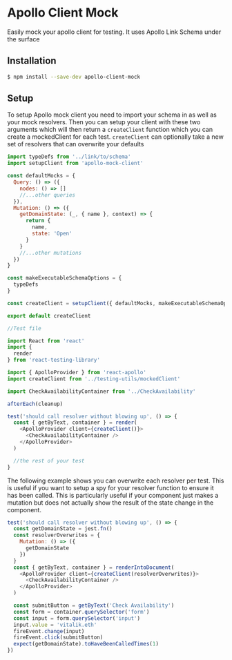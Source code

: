 # Apollo Client Mock

Easily mock your apollo client for testing. It uses Apollo Link Schema under the surface

## Installation

```bash
$ npm install --save-dev apollo-client-mock
```

## Setup

To setup Apollo mock client you need to import your schema in as well as your mock resolvers. Then you can setup your client with these two arguments which will then return a `createClient` function which you can create a mockedClient for each test. `createClient` can optionally take a new set of resolvers that can overwrite your defaults

```js
import typeDefs from '../link/to/schema'
import setupClient from 'apollo-mock-client'

const defaultMocks = {
  Query: () => ({
    nodes: () => []
    //...other queries
  }),
  Mutation: () => ({
    getDomainState: (_, { name }, context) => {
      return {
        name,
        state: 'Open'
      }
    }
    //...other mutations
  })
}

const makeExecutableSchemaOptions = {
  typeDefs
}

const createClient = setupClient({ defaultMocks, makeExecutableSchemaOptions })

export default createClient
```

```js
//Test file

import React from 'react'
import {
  render
} from 'react-testing-library'

import { ApolloProvider } from 'react-apollo'
import createClient from '../testing-utils/mockedClient'

import CheckAvailabilityContainer from '../CheckAvailability'

afterEach(cleanup)

test('should call resolver without blowing up', () => {
  const { getByText, container } = render(
    <ApolloProvider client={createClient()}>
      <CheckAvailabilityContainer />
    </ApolloProvider>
  )

  //the rest of your test
}
```

The following example shows you can overwrite each resolver per test. This is useful if you want to setup a spy for your resolver function to ensure it has been called. This is particularly useful if your component just makes a mutation but does not actually show the result of the state change in the component.

```js
test('should call resolver without blowing up', () => {
  const getDomainState = jest.fn()
  const resolverOverwrites = {
    Mutation: () => ({
      getDomainState
    })
  }
  const { getByText, container } = renderIntoDocument(
    <ApolloProvider client={createClient(resolverOverwrites)}>
      <CheckAvailabilityContainer />
    </ApolloProvider>
  )

  const submitButton = getByText('Check Availability')
  const form = container.querySelector('form')
  const input = form.querySelector('input')
  input.value = 'vitalik.eth'
  fireEvent.change(input)
  fireEvent.click(submitButton)
  expect(getDomainState).toHaveBeenCalledTimes(1)
})
```
